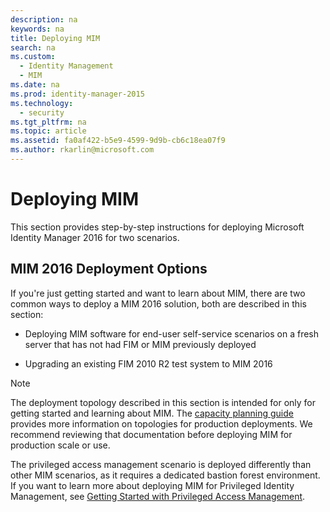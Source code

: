 ```yaml
---
description: na
keywords: na
title: Deploying MIM
search: na
ms.custom: 
  - Identity Management
  - MIM
ms.date: na
ms.prod: identity-manager-2015
ms.technology: 
  - security
ms.tgt_pltfrm: na
ms.topic: article
ms.assetid: fa0af422-b5e9-4599-9d9b-cb6c18ea07f9
ms.author: rkarlin@microsoft.com
---
```

# Deploying MIM
This section provides step-by-step instructions for deploying Microsoft Identity Manager 2016 for two scenarios.

## MIM 2016 Deployment Options
If you're just getting started and want to learn about MIM, there are two common ways to deploy a MIM 2016 solution, both are described in this section:

-   Deploying MIM software for end-user self-service scenarios on a fresh server that has not had FIM or MIM previously deployed

-   Upgrading an existing FIM 2010 R2 test  system to MIM 2016

> [!NOTE]
> The deployment topology described in this section is intended for only for getting started and learning about MIM.  The [capacity planning guide](https://technet.microsoft.com/en-us/library/ff400279%28v=ws.10%29.aspx) provides more information on topologies for production deployments.  We recommend reviewing that documentation before deploying MIM for production scale or use.

The privileged access management scenario is deployed differently than other MIM scenarios, as it requires a dedicated bastion forest environment.  If you want to learn more about deploying MIM for Privileged Identity Management, see [Getting Started with Privileged Access Management](../Topic/Getting_Started_with_Privileged_Access_Management.md).

